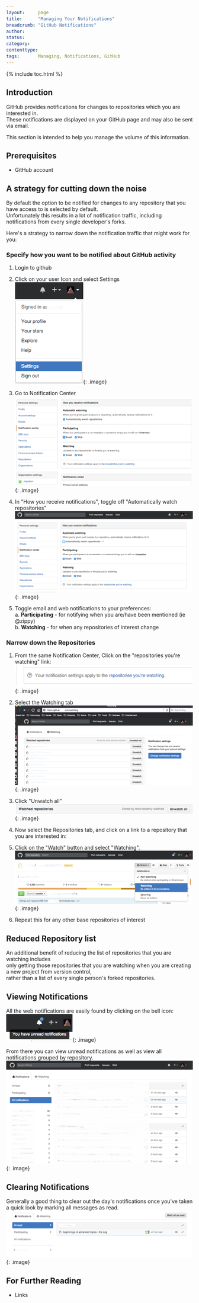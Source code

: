 ```yaml
---
layout:     page
title:      "Managing Your Notifications"
breadcrumb: "GitHub Notifications"
author:
status:     
category:
contenttype:
tags:       Managing, Notifications, GitHub
---
```


{% include toc.html %}

## Introduction

GitHub provides notifications for changes to repositories which you are interested in.  
These notifications are displayed on your GitHub page and may also be sent via email.  

This section is intended to help you manage the volume of this information.  

## Prerequisites

* GitHub account  

## A strategy for cutting down the noise  
By default the option to be notified for changes to any repository that you have access to is selected by default.  
Unfortunately this results in a lot of notification traffic, including notifications from every single developer's forks.  

Here's a strategy to narrow down the notification traffic that might work for you:  

### Specify how you want to be notified about GitHub activity   
 1. Login to github 
 
 2. Click on your user Icon and select Settings  
   ![](images/settingsNotification.png){: .image}  
  
 3. Go to Notification Center  
     ![](images/howYouReceiveNotifications.png){: .image}  
 
 4. In "How you receive notifications", toggle off "Automatically watch repositories"  
         ![](images/turnOffAutomaticWatching.png){: .image}  
 
 5. Toggle email and web notifications to your preferences:  
     a. **Participating** - for notifying when you are/have been mentioned (ie @zippy)  
     b. **Watching** - for when any repositories of interest change   
 
### Narrow down the Repositories
 1. From the same Notification Center, Click on the "repositories you're watching" link:  
    ![](images/repositoriesWatchingLink.png){: .image}  
    
 2. Select the Watching tab  
    ![](images/watchedRepos.png){: .image}  
    
 3. Click "Unwatch all"  
     ![](images/unwatchAll.png){: .image}  
     
 4. Now select the Repositories tab, and click on a link to a repository that you are interested in:    

   
 5. Click on the "Watch" button and select "Watching". 
    ![](images/watchCubeResources.png){: .image}  

 6. Repeat this for any other base repositories of interest 

## Reduced Repository list
An additional benefit of reducing the list of repositories that you are watching includes  
only getting those repositories that you are watching when you are creating a new project from version control,  
rather than a list of every single person's forked repositories.  

## Viewing Notifications  
All the web notifications are easily found by clicking on the bell icon:  
 ![](images/notificationCenter.png){: .image}
 
From there you can view unread notifications as well as view all notifications grouped by repository.  
 ![](images/viewAllNotifications.png){: .image}

## Clearing Notifications
Generally a good thing to clear out the day's notifications once you've taken a quick look by marking all messages as read.   
  ![](images/markAllAsRead.png){: .image} 

## For Further Reading

* Links
